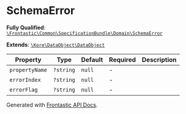 #  SchemaError

**Fully Qualified**: [`\Frontastic\Common\SpecificationBundle\Domain\SchemaError`](../../../../src/php/SpecificationBundle/Domain/SchemaError.php)

**Extends**: [`\Kore\DataObject\DataObject`](https://github.com/kore/DataObject)

Property|Type|Default|Required|Description
--------|----|-------|--------|-----------
`propertyName` | `?string` | `null` | - | 
`errorIndex` | `?string` | `null` | - | 
`errorFlag` | `?string` | `null` | - | 

Generated with [Frontastic API Docs](https://github.com/FrontasticGmbH/apidocs).
